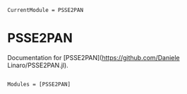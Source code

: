 ```@meta
CurrentModule = PSSE2PAN
```

# PSSE2PAN

Documentation for [PSSE2PAN](https://github.com/Daniele Linaro/PSSE2PAN.jl).

```@index
```

```@autodocs
Modules = [PSSE2PAN]
```
